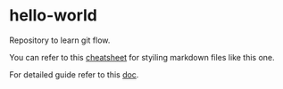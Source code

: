 # hello-world
Repository to learn git flow.

You can refer to this [cheatsheet](https://www.markdownguide.org/cheat-sheet/) for styiling markdown files like this one. 

For detailed guide refer to this [doc](https://docs.github.com/en/get-started/quickstart/hello-world).
